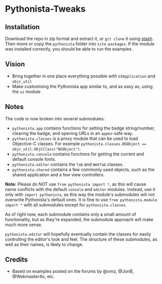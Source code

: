 # Pythonista-Tweaks

## Installation

Download the repo in zip format and extract it, or `git clone` it using [stash](https://github.com/ywangd/stash). Then move or copy the `pythonista` folder into `site-packages`. If the module was installed correctly, you should be able to run the examples.

## Vision

* Bring together in one place everything possible with `UIApplication` and `objc_util`
* Make customising the Pythonista app similar to, and as easy as, using the `ui` module
 
## Notes

The code is now broken into several submodules:

* `pythonista.app` contains functions for setting the badge string/number, clearing the badge, and opening URLs in an `appex`-safe way.
* `pythonista.classes` is a proxy module that can be used to load Objective-C classes. For example `pythonista.classes.NSObject == objc_util.ObjCClass("NSObject")`.
* `pythonista.console` contains functions for getting the current and default console fonts.
* `pythonista.editor` contains the `Tab` and `WebTab` classes.
* `pythonista.shared` contains a few commonly used objects, such as the shared application and a few view controllers.

**Note:** Please do NOT use `from pythonista import *`, as this will cause name conflicts with the default `console` and `editor` modules. Instead, use it only with `import pythonista`, as this way the module's submodules will not overwrite Pythonista's default ones. It is fine to use `from pythonista.module import *` with all submodules except for `pythonista.classes`.

As of right now, each submodule contains only a small amount of functionality, but as they're expanded, the submodule approach will make much more sense.

`pythonista.editor` will hopefully eventually contain the classes for easily controlling the editor's look and feel. The structure of these submodules, as well as their names, is likely to change.

## Credits

* Based on examples posted on the forums by @omz, @JonB, @Webmaster4o, etc.